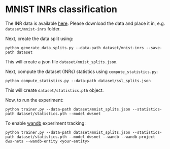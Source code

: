 # MNIST INRs classification

The INR data is available [here](https://www.dropbox.com/sh/56pakaxe58z29mq/AABtWNkRYroLYe_cE3c90DXVa?dl=0). Please download the data and place it in, e.g. `dataset/mnist-inrs` folder.

Next, create the data split using:

```shell
python generate_data_splits.py --data-path dataset/mnist-inrs --save-path dataset
```
This will create a json file `dataset/mnist_splits.json`.


Next, compute the dataset (INRs) statistics using `compute_statistics.py`:
```shell
python compute_statistics.py --data-path dataset/ssl_splits.json
```
This will create `dataset/statistics.pth` object.

Now, to run the experiment:

```shell
python trainer.py --data-path dataset/mnist_splits.json --statistics-path dataset/statistics.pth --model dwsnet
```

To enable [wandb](https://wandb.ai/site) experiment tracking:

```shell
python trainer.py --data-path dataset/mnist_splits.json --statistics-path dataset/statistics.pth --model dwsnet --wandb --wandb-project dws-nets --wandb-entity <your-entity>
```